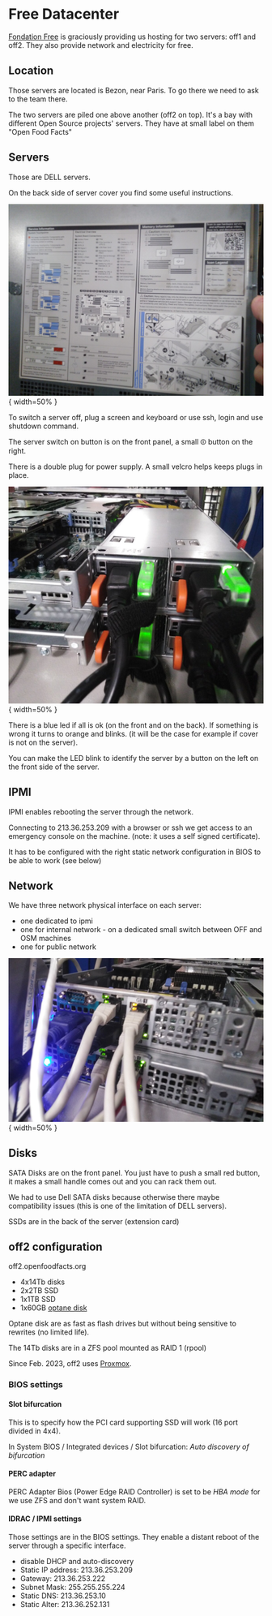 # Free Datacenter

[Fondation Free](https://www.fondation-free.fr/) is graciously providing us hosting for two servers: off1 and off2.
They also provide network and electricity for free.

## Location

Those servers are located is Bezon, near Paris. To go there we need to ask to the team there.

The two servers are piled one above another (off2 on top).
It's a bay with different Open Source projects' servers.
They have at small label on them "Open Food Facts"


## Servers

Those are DELL servers.

On the back side of server cover you find some useful instructions.

![Server cover](img/2023-02-free-dc-instructions-on-server-cover.jpg "Instructions on the server cover"){ width=50% }


To switch a server off, plug a screen and keyboard or use ssh, login and use shutdown command.

The server switch on button is on the front panel, a small ⏼ button on the right.

There is a double plug for power supply. A small velcro helps keeps plugs in place.


![Plugs velcro](img/2023-02-free-dc-plugs-velcro.jpg "A small velcro maintains plugs in place"){ width=50% }

There is a blue led if all is ok (on the front and on the back). If something is wrong it turns to orange and blinks. (it will be the case for example if cover is not on the server).

You can make the LED blink to identify the server by a button on the left on the front side of the server.

## IPMI

IPMI enables rebooting the server through the network.

Connecting to 213.36.253.209 with a browser or ssh we get access to an emergency console on the machine. (note: it uses a self signed certificate).

It has to be configured with the right static network configuration in BIOS to be able to work (see below)

## Network

We have three network physical interface on each server:
- one dedicated to ipmi
- one for internal network - on a dedicated small switch between OFF and OSM machines
- one for public network

![Ethernet cables](img/2023-02-free-dc-ethernet.jpg "The three eternet cables on the server"){ width=50% }


## Disks

SATA Disks are on the front panel. You just have to push a small red button, it makes a small handle comes out and you can rack them out.

We had to use Dell SATA disks because otherwise there maybe compatibility issues (this is one of the limitation of DELL servers).

SSDs are in the back of the server (extension card)


## off2 configuration

off2.openfoodfacts.org

- 4x14Tb disks
- 2x2TB SSD
- 1x1TB SSD
- 1x60GB [optane disk](https://en.wikipedia.org/wiki/3D_XPoint)

Optane disk are as fast as flash drives but without being sensitive to rewrites (no limited life).

The 14Tb disks are in a ZFS pool mounted as RAID 1 (rpool)

Since Feb. 2023, off2 uses [Proxmox](./promox.md).


### BIOS settings

#### Slot bifurcation

This is to specify how the PCI card supporting SSD will work (16 port divided in 4x4).

In System BIOS / Integrated devices / Slot bifurcation: *Auto discovery of bifurcation*

#### PERC adapter

PERC Adapter Bios (Power Edge RAID Controller) is set to be  *HBA mode* for we use ZFS and don't want system RAID.


#### IDRAC / IPMI settings

Those settings are in the BIOS settings.
They enable a distant reboot of the server through a specific interface.

* disable DHCP and auto-discovery
* Static IP address: 213.36.253.209
* Gateway: 213.36.253.222
* Subnet Mask: 255.255.255.224
* Static DNS: 213.36.253.10
* Static Alter: 213.36.252.131

